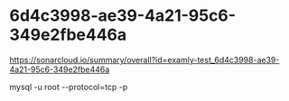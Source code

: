 # 6d4c3998-ae39-4a21-95c6-349e2fbe446a
https://sonarcloud.io/summary/overall?id=examly-test_6d4c3998-ae39-4a21-95c6-349e2fbe446a


mysql -u root --protocol=tcp -p